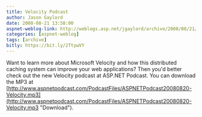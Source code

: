 ```yaml
---
title: Velocity Podcast
author: Jason Gaylord
date: 2008-08-21 13:58:00
aspnet-weblog-link: http://weblogs.asp.net/jgaylord/archive/2008/08/21/velocity-podcast.aspx
categories: [aspnet-weblog]
tags: [archive]
bitly: https://bit.ly/2TtywVY
---
```


Want to learn more about Microsoft Velocity and how this distributed caching system can improve your web applications? Then you'd better check out the new Velocity podcast at ASP.NET Podcast. You can download the MP3 at [http://www.aspnetpodcast.com/PodcastFiles/ASPNETPodcast20080820-Velocity.mp3](http://www.aspnetpodcast.com/PodcastFiles/ASPNETPodcast20080820-Velocity.mp3 "Download").